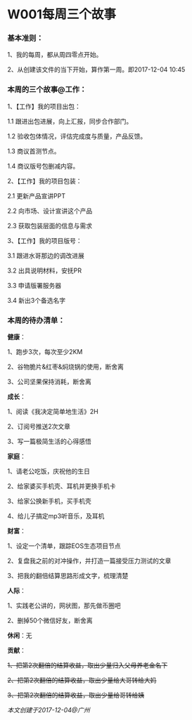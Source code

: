 # W001每周三个故事

### 基本准则：

1、我的每周，都从周四零点开始。

2、从创建该文件的当下开始，算作第一周。即2017-12-04 10:45


### 本周的三个故事@工作：

1、【工作】我的项目出包：

1.1 跟进出包进展，向上汇报，同步合作部门。

1.2 验收包体情况，评估完成度与质量，产品反馈。

1.3 商议首测节点。

1.4 商议版号包删减内容。

2、【工作】我的项目包装：

2.1 更新产品宣讲PPT

2.2 向市场、设计宣讲这个产品

2.3 获取包装层面的信息与需求

3、【工作】我的项目版号：

3.1 跟进水哥那边的调改进展

3.2 出具说明材料，安抚PR

3.3 申请版署服务器

3.4 新出3个备选名字

### 本周的待办清单：

**健康**：

1、跑步3次，每次至少2KM

2、谷物脆片&红枣&焖烧锅的使用，断舍离

3、公司坚果保持消耗，断舍离

**成长**：

1、阅读《我决定简单地生活》2H

2、订阅号推送2次文章

3、写一篇极简生活的心得感悟

**家庭**：

1、请老公吃饭，庆祝他的生日

2、给家婆买手机壳、耳机并更换手机卡

3、给家公换新手机，买手机壳

4、给儿子搞定mp3听音乐，及耳机

**财富**：

1、设定一个清单，跟踪EOS生态项目节点

2、复盘我之前的对冲操作，并打造一篇接受压力测试的文章

3、把我的翻倍结算思路形成文字，梳理清楚

**人际**：

1、实践老公讲的，网状图，那先做币圈吧

2、删掉50个微信好友，断舍离

**休闲**：无

**贡献**：

~~1、把第2次翻倍的结算收益，取出少量归入父母养老金名下~~

~~2、把第2次翻倍的结算收益，取出少量给大哥转给大妈~~

~~3、把第2次翻倍的结算收益，取出少量给哥转给姨~~

_本文创建于2017-12-04@广州_